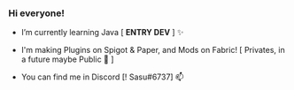 ### Hi everyone!

- I’m currently learning Java [ **ENTRY DEV**  ] ✨

- I'm making Plugins on Spigot & Paper, and Mods on Fabric! [ Privates, in a future maybe Public 🤔 ] 

- You can find me in Discord [! Sasu#6737] 📫
